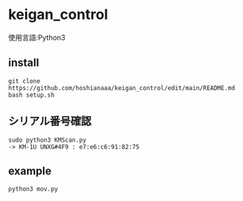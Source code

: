 # keigan_control
使用言語:Python3

## install  

```
git clone https://github.com/hoshianaaa/keigan_control/edit/main/README.md
bash setup.sh  
```

## シリアル番号確認

```
sudo python3 KMScan.py  
-> KM-1U UNXG#4F9 : e7:e6:c6:91:82:75  
```

## example
```
python3 mov.py
```


